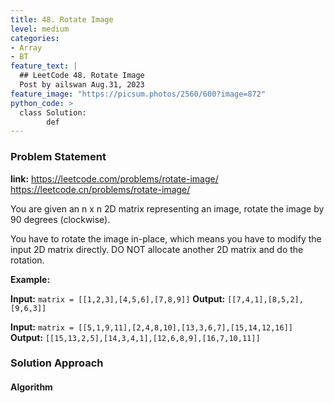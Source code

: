 ```yaml
---
title: 48. Rotate Image
level: medium
categories:
- Array
- BT
feature_text: |
  ## LeetCode 48. Rotate Image
  Post by ailswan Aug.31, 2023
feature_image: "https://picsum.photos/2560/600?image=872"
python_code: >
  class Solution:
        def
---
```


### Problem Statement
**link:**
https://leetcode.com/problems/rotate-image/
https://leetcode.cn/problems/rotate-image/

You are given an n x n 2D matrix representing an image, rotate the image by 90 degrees (clockwise).

You have to rotate the image in-place, which means you have to modify the input 2D matrix directly. DO NOT allocate another 2D matrix and do the rotation.

**Example:**

**Input:** `matrix = [[1,2,3],[4,5,6],[7,8,9]]`
**Output:** `[[7,4,1],[8,5,2],[9,6,3]]`

**Input:** `matrix = [[5,1,9,11],[2,4,8,10],[13,3,6,7],[15,14,12,16]]`
**Output:** `[[15,13,2,5],[14,3,4,1],[12,6,8,9],[16,7,10,11]]`


### Solution Approach

 

#### Algorithm

 

